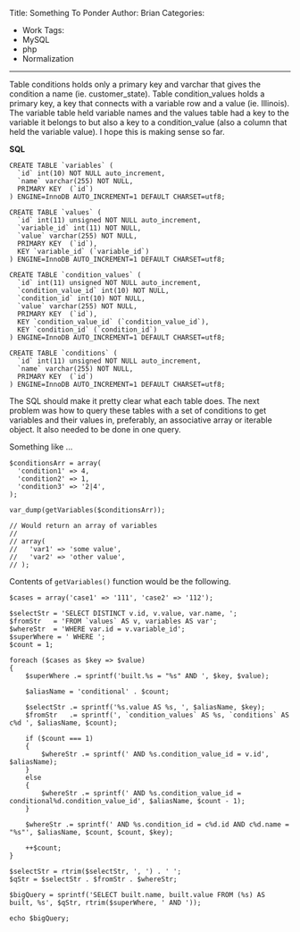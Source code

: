 Title: Something To Ponder
Author: Brian
Categories:
  - Work
Tags:
  - MySQL
  - php
  - Normalization

---

Table conditions holds only a primary key and varchar that gives the condition a name (ie. customer_state). Table condition_values holds a primary key, a key that connects with a variable row and a value (ie. Illinois). The variable table held variable names and the values table had a key to the variable it belongs to but also a key to a condition_value (also a column that held the variable value). I hope this is making sense so far.

**SQL**

```
CREATE TABLE `variables` (
  `id` int(10) NOT NULL auto_increment,
  `name` varchar(255) NOT NULL,
  PRIMARY KEY  (`id`)
) ENGINE=InnoDB AUTO_INCREMENT=1 DEFAULT CHARSET=utf8;

CREATE TABLE `values` (
  `id` int(11) unsigned NOT NULL auto_increment,
  `variable_id` int(11) NOT NULL,
  `value` varchar(255) NOT NULL,
  PRIMARY KEY  (`id`),
  KEY `variable_id` (`variable_id`)
) ENGINE=InnoDB AUTO_INCREMENT=1 DEFAULT CHARSET=utf8;

CREATE TABLE `condition_values` (
  `id` int(11) unsigned NOT NULL auto_increment,
  `condition_value_id` int(10) NOT NULL,
  `condition_id` int(10) NOT NULL,
  `value` varchar(255) NOT NULL,
  PRIMARY KEY  (`id`),
  KEY `condition_value_id` (`condition_value_id`),
  KEY `condition_id` (`condition_id`)
) ENGINE=InnoDB AUTO_INCREMENT=1 DEFAULT CHARSET=utf8;

CREATE TABLE `conditions` (
  `id` int(11) unsigned NOT NULL auto_increment,
  `name` varchar(255) NOT NULL,
  PRIMARY KEY  (`id`)
) ENGINE=InnoDB AUTO_INCREMENT=1 DEFAULT CHARSET=utf8;
```

The SQL should make it pretty clear what each table does. The next problem was how to query these tables with a set of conditions to get variables and their values in, preferably, an associative array or iterable object. It also needed to be done in one query.

Something like ...

```
$conditionsArr = array(
  'condition1' => 4,
  'condition2' => 1,
  'condition3' => '2|4',
);

var_dump(getVariables($conditionsArr));

// Would return an array of variables
// 
// array(
//   'var1' => 'some value',
//   'var2' => 'other value',
// );
```

Contents of <code>getVariables()</code> function would be the following.

```
$cases = array('case1' => '111', 'case2' => '112');

$selectStr = 'SELECT DISTINCT v.id, v.value, var.name, ';
$fromStr   = 'FROM `values` AS v, variables AS var';
$whereStr  = 'WHERE var.id = v.variable_id';
$superWhere = ' WHERE ';
$count = 1;

foreach ($cases as $key => $value)
{
    $superWhere .= sprintf('built.%s = "%s" AND ', $key, $value);

    $aliasName = 'conditional' . $count;

    $selectStr .= sprintf('%s.value AS %s, ', $aliasName, $key);
    $fromStr   .= sprintf(', `condition_values` AS %s, `conditions` AS c%d ', $aliasName, $count);

    if ($count === 1)
    {
        $whereStr .= sprintf(' AND %s.condition_value_id = v.id', $aliasName);
    }
    else
    {
        $whereStr .= sprintf(' AND %s.condition_value_id = conditional%d.condition_value_id', $aliasName, $count - 1);
    }

    $whereStr .= sprintf(' AND %s.condition_id = c%d.id AND c%d.name = "%s"', $aliasName, $count, $count, $key);

    ++$count;
}

$selectStr = rtrim($selectStr, ', ') . ' ';
$qStr = $selectStr . $fromStr . $whereStr;

$bigQuery = sprintf('SELECT built.name, built.value FROM (%s) AS built, %s', $qStr, rtrim($superWhere, ' AND '));

echo $bigQuery;
```